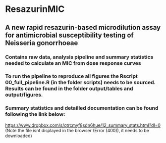 # ResazurinMIC
## A new rapid resazurin-based microdilution assay for antimicrobial susceptibility testing of Neisseria gonorrhoeae

### Contains raw data, analysis pipeline and summary statistics needed to calculate an MIC from dose response curves
### To run the pipeline to reproduce all figures the Rscript 00_full_pipeline.R (in the folder scripts) needs to be sourced. Results can be found in the folder output/tables and output/figures.

### Summary statistics and detailled documentation can be found following the link below:
https://www.dropbox.com/s/otrcmyf8sdn6hue/12_summary_stats.html?dl=0
(Note the file isnt displayed in the browser (Error (400)), it needs to be downloaded)
